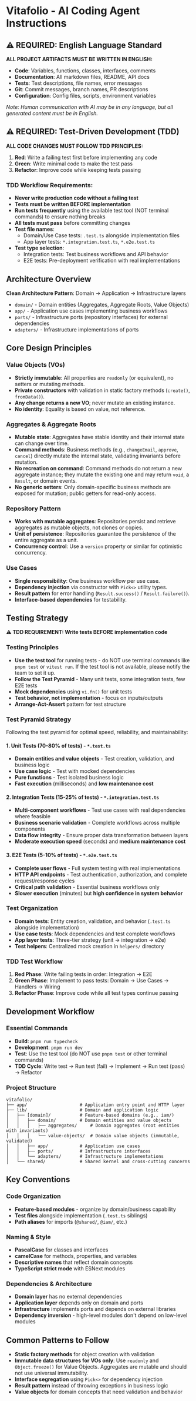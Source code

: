 # Vitafolio - AI Coding Agent Instructions

## ⚠️ REQUIRED: English Language Standard

**ALL PROJECT ARTIFACTS MUST BE WRITTEN IN ENGLISH:**

- **Code**: Variables, functions, classes, interfaces, comments
- **Documentation**: All markdown files, README, API docs
- **Tests**: Test descriptions, file names, error messages
- **Git**: Commit messages, branch names, PR descriptions
- **Configuration**: Config files, scripts, environment variables

_Note: Human communication with AI may be in any language, but all generated content must be in English._

## ⚠️ REQUIRED: Test-Driven Development (TDD)

**ALL CODE CHANGES MUST FOLLOW TDD PRINCIPLES:**

1. **Red**: Write a failing test first before implementing any code
2. **Green**: Write minimal code to make the test pass
3. **Refactor**: Improve code while keeping tests passing

### TDD Workflow Requirements:

- **Never write production code without a failing test**
- **Tests must be written BEFORE implementation**
- **Run tests frequently** using the available test tool (NOT terminal commands) to ensure nothing breaks
- **All tests must pass** before committing changes
- **Test file names**:
  - Domain/Use Case tests: `.test.ts` alongside implementation files
  - App layer tests: `*.integration.test.ts`, `*.e2e.test.ts`
- **Test type selection**:
  - Integration tests: Test business workflows and API behavior
  - E2E tests: Pre-deployment verification with real implementations

## Architecture Overview

**Clean Architecture Pattern**: Domain → Application → Infrastructure layers

- `domain/` - Domain entities (Aggregates, Aggregate Roots, Value Objects)
- `app/` - Application use cases implementing business workflows
- `ports/` - Infrastructure ports (repository interfaces) for external dependencies
- `adapters/` - Infrastructure implementations of ports

## Core Design Principles

### Value Objects (VOs)

- **Strictly immutable**: All properties are `readonly` (or equivalent), no setters or mutating methods.
- **Private constructors** with validation in static factory methods (`create()`, `fromData()`).
- **Any change returns a new VO**; never mutate an existing instance.
- **No identity**: Equality is based on value, not reference.

### Aggregates & Aggregate Roots

- **Mutable state**: Aggregates have stable identity and their internal state can change over time.
- **Command methods**: Business methods (e.g., `changeEmail`, `approve`, `cancel`) directly mutate the internal state, validating invariants before mutation.
- **No recreation on command**: Command methods do not return a new aggregate instance; they mutate the existing one and may return `void`, a `Result`, or domain events.
- **No generic setters**: Only domain-specific business methods are exposed for mutation; public getters for read-only access.

### Repository Pattern

- **Works with mutable aggregates**: Repositories persist and retrieve aggregates as mutable objects, not clones or copies.
- **Unit of persistence**: Repositories guarantee the persistence of the entire aggregate as a unit.
- **Concurrency control**: Use a `version` property or similar for optimistic concurrency.

### Use Cases

- **Single responsibility**: One business workflow per use case.
- **Dependency injection** via constructor with `Pick<>` utility types.
- **Result pattern** for error handling (`Result.success()` / `Result.failure()`).
- **Interface-based dependencies** for testability.

## Testing Strategy

**⚠️ TDD REQUIREMENT: Write tests BEFORE implementation code**

### Testing Principles

- **Use the test tool** for running tests - do NOT use terminal commands like `pnpm test` or `vitest run`. If the test tool is not available, please notify the team to set it up.
- **Follow the Test Pyramid** - Many unit tests, some integration tests, few E2E tests
- **Mock dependencies** using `vi.fn()` for unit tests
- **Test behavior, not implementation** - focus on inputs/outputs
- **Arrange-Act-Assert** pattern for test structure

### Test Pyramid Strategy

Following the test pyramid for optimal speed, reliability, and maintainability:

#### **1. Unit Tests (70-80% of tests)** - `*.test.ts`

- **Domain entities and value objects** - Test creation, validation, and business logic
- **Use case logic** - Test with mocked dependencies
- **Pure functions** - Test isolated business logic
- **Fast execution** (milliseconds) and **low maintenance cost**

#### **2. Integration Tests (15-25% of tests)** - `*.integration.test.ts`

- **Multi-component workflows** - Test use cases with real dependencies where feasible
- **Business scenario validation** - Complete workflows across multiple components
- **Data flow integrity** - Ensure proper data transformation between layers
- **Moderate execution speed** (seconds) and **medium maintenance cost**

#### **3. E2E Tests (5-10% of tests)** - `*.e2e.test.ts`

- **Complete user flows** - Full system testing with real implementations
- **HTTP API endpoints** - Test authentication, authorization, and complete request/response cycles
- **Critical path validation** - Essential business workflows only
- **Slower execution** (minutes) but **high confidence in system behavior**

### Test Organization

- **Domain tests**: Entity creation, validation, and behavior (`.test.ts` alongside implementation)
- **Use case tests**: Mock dependencies and test complete workflows
- **App layer tests**: Three-tier strategy (unit → integration → e2e)
- **Test helpers**: Centralized mock creation in `helpers/` directory

### TDD Test Workflow

1. **Red Phase**: Write failing tests in order: Integration → E2E
2. **Green Phase**: Implement to pass tests: Domain → Use Cases → Handlers → Wiring
3. **Refactor Phase**: Improve code while all test types continue passing

## Development Workflow

### Essential Commands

- **Build**: `pnpm run typecheck`
- **Development**: `pnpm run dev`
- **Test**: Use the test tool (do NOT use `pnpm test` or other terminal commands)
- **TDD Cycle**: Write test → Run test (fail) → Implement → Run test (pass) → Refactor

### Project Structure

```text
vitafolio/
├── app/                    # Application entry point and HTTP layer
├── lib/                    # Domain and application logic
│   ├── [domain]/           # Feature-based domains (e.g., iam/)
│   │   ├── domain/         # Domain entities and value objects
│   │   │   ├── aggregates/     # Domain aggregates (root entities with invariants)
│   │   │   └── value-objects/  # Domain value objects (immutable, validated)
│   │   ├── app/            # Application use cases
│   │   ├── ports/          # Infrastructure interfaces
│   │   └── adapters/       # Infrastructure implementations
│   └── shared/             # Shared kernel and cross-cutting concerns
```

## Key Conventions

### Code Organization

- **Feature-based modules** - organize by domain/business capability
- **Test files** alongside implementation (`.test.ts` siblings)
- **Path aliases** for imports (`@shared/`, `@iam/`, etc.)

### Naming & Style

- **PascalCase** for classes and interfaces
- **camelCase** for methods, properties, and variables
- **Descriptive names** that reflect domain concepts
- **TypeScript strict mode** with ESNext modules

### Dependencies & Architecture

- **Domain layer** has no external dependencies
- **Application layer** depends only on domain and ports
- **Infrastructure** implements ports and depends on external libraries
- **Dependency inversion** - high-level modules don't depend on low-level modules

## Common Patterns to Follow

- **Static factory methods** for object creation with validation
- **Immutable data structures for VOs only**: Use `readonly` and `Object.freeze()` for Value Objects. Aggregates are mutable and should not use universal immutability.
- **Interface segregation** using `Pick<>` for dependency injection
- **Result pattern** instead of throwing exceptions in business logic
- **Value objects** for domain concepts that need validation and behavior
